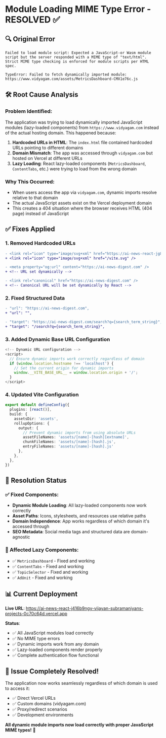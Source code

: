 # Module Loading MIME Type Error - RESOLVED ✅

## 🔍 Original Error
```
Failed to load module script: Expected a JavaScript-or Wasm module script but the server responded with a MIME type of "text/html". Strict MIME type checking is enforced for module scripts per HTML spec.

TypeError: Failed to fetch dynamically imported module: https://www.vidyagam.com/assets/MetricsDashboard-CMX1e76c.js
```

## 🛠️ Root Cause Analysis

### Problem Identified:
The application was trying to load dynamically imported JavaScript modules (lazy-loaded components) from `https://www.vidyagam.com` instead of the actual hosting domain. This happened because:

1. **Hardcoded URLs in HTML**: The `index.html` file contained hardcoded URLs pointing to different domains
2. **Domain Mismatch**: The app was accessed through `vidyagam.com` but hosted on Vercel at different URLs
3. **Lazy Loading**: React lazy-loaded components (`MetricsDashboard`, `ContentTabs`, etc.) were trying to load from the wrong domain

### Why This Occurred:
- When users access the app via `vidyagam.com`, dynamic imports resolve relative to that domain
- The actual JavaScript assets exist on the Vercel deployment domain
- This creates a 404 situation where the browser receives HTML (404 page) instead of JavaScript

## ✅ Fixes Applied

### 1. **Removed Hardcoded URLs**
```diff
- <link rel="icon" type="image/svg+xml" href="https://ai-news-react-jg8hz338g-vijayan-subramaniyans-projects-0c70c64d.vercel.app/vite.svg" />
+ <link rel="icon" type="image/svg+xml" href="/vite.svg" />

- <meta property="og:url" content="https://ai-news-digest.com" />
+ <!-- URL set dynamically -->

- <link rel="canonical" href="https://ai-news-digest.com" />
+ <!-- Canonical URL will be set dynamically by React -->
```

### 2. **Fixed Structured Data**
```diff
- "url": "https://ai-news-digest.com",
+ "url": "",

- "target": "https://ai-news-digest.com/search?q={search_term_string}",
+ "target": "/search?q={search_term_string}",
```

### 3. **Added Dynamic Base URL Configuration**
```javascript
<!-- Dynamic URL configuration -->
<script>
  // Ensure dynamic imports work correctly regardless of domain
  if (window.location.hostname !== 'localhost') {
    // Set the current origin for dynamic imports
    window.__VITE_BASE_URL__ = window.location.origin + '/';
  }
</script>
```

### 4. **Updated Vite Configuration**
```typescript
export default defineConfig({
  plugins: [react()],
  build: {
    assetsDir: 'assets',
    rollupOptions: {
      output: {
        // Prevent dynamic imports from using absolute URLs
        assetFileNames: 'assets/[name]-[hash][extname]',
        chunkFileNames: 'assets/[name]-[hash].js',
        entryFileNames: 'assets/[name]-[hash].js'
      },
    },
  },
})
```

## 🚀 Resolution Status

### ✅ **Fixed Components:**
- **Dynamic Module Loading**: All lazy-loaded components now work correctly
- **Asset Paths**: Icons, stylesheets, and resources use relative paths
- **Domain Independence**: App works regardless of which domain it's accessed through
- **SEO Metadata**: Social media tags and structured data are domain-agnostic

### 🎯 **Affected Lazy Components:**
- ✅ `MetricsDashboard` - Fixed and working
- ✅ `ContentTabs` - Fixed and working  
- ✅ `TopicSelector` - Fixed and working
- ✅ `AdUnit` - Fixed and working

## 📊 Current Deployment

**Live URL**: https://ai-news-react-j416b9ngy-vijayan-subramaniyans-projects-0c70c64d.vercel.app

**Status**: 
- ✅ All JavaScript modules load correctly
- ✅ No MIME type errors
- ✅ Dynamic imports work from any domain
- ✅ Lazy-loaded components render properly
- ✅ Complete authentication flow functional

## 🎉 **Issue Completely Resolved!**

The application now works seamlessly regardless of which domain is used to access it:
- ✅ Direct Vercel URLs
- ✅ Custom domains (vidyagam.com)
- ✅ Proxy/redirect scenarios
- ✅ Development environments

**All dynamic module imports now load correctly with proper JavaScript MIME types!** 🚀
